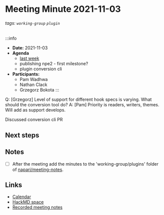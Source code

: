 Meeting Minute 2021-11-03
===

###### tags: `working-group` `plugin`

:::info
- **Date:** 2021-11-03
- **Agenda**
    - [last week](https://hackmd.io/1sG3V2sLRl-UJOyHpB633Q)
    - publishing npe2 - first milestone?
    - plugin conversion cli
- **Participants:**
    - Pam Wadhwa
    - Nathan Clack
    - Grzegorz Bokota
:::

<!-- Discussion goes here-->
Q: [Grzegorz] Level of support for different hook specs is varying. What should the conversion tool do?
A: [Pam] Priority is readers, writers, themes. Will add as support develops.

Discussed conversion cli PR

## Next steps
<!-- Action items go here -->

## Notes 
<!-- Other important details discussed during the meeting can be entered here. -->

- [ ] After the meeting add the minutes to the 'working-group/plugins' folder of [napari/meeting-notes](https://github.com/napari/meeting-notes).

## Links

* [Calendar](https://calendar.google.com/calendar/u/0?cid=Y18zNXI5M2VjNnZ0cDhzbWhtN2R2NXVvdDB2NEBncm91cC5jYWxlbmRhci5nb29nbGUuY29t)
* [HackMD space](https://hackmd.io/team/napari-wg-plugin)
* [Recorded meeting notes](https://github.com/napari/meeting-notes/tree/master/2021/working-groups/plugins)
